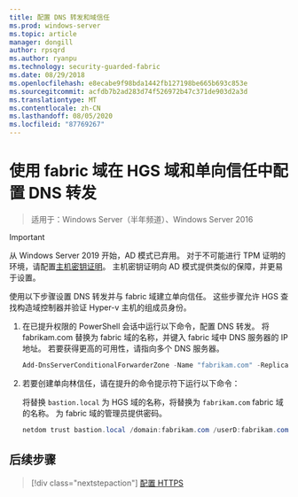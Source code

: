 ```yaml
---
title: 配置 DNS 转发和域信任
ms.prod: windows-server
ms.topic: article
manager: dongill
author: rpsqrd
ms.author: ryanpu
ms.technology: security-guarded-fabric
ms.date: 08/29/2018
ms.openlocfilehash: e8ecabe9f98bda1442fb127198be665b693c853e
ms.sourcegitcommit: acfdb7b2ad283d74f526972b47c371de903d2a3d
ms.translationtype: MT
ms.contentlocale: zh-CN
ms.lasthandoff: 08/05/2020
ms.locfileid: "87769267"
---
```

# <a name="configure-dns-forwarding-in-the-hgs-domain-and-a-one-way-trust-with-the-fabric-domain"></a>使用 fabric 域在 HGS 域和单向信任中配置 DNS 转发

>适用于：Windows Server（半年频道）、Windows Server 2016

>[!IMPORTANT]
>从 Windows Server 2019 开始，AD 模式已弃用。 对于不可能进行 TPM 证明的环境，请配置[主机密钥证明](guarded-fabric-initialize-hgs-key-mode.md)。 主机密钥证明向 AD 模式提供类似的保障，并更易于设置。

使用以下步骤设置 DNS 转发并与 fabric 域建立单向信任。 这些步骤允许 HGS 查找构造域控制器并验证 Hyper-v 主机的组成员身份。

1.  在已提升权限的 PowerShell 会话中运行以下命令，配置 DNS 转发。 将 fabrikam.com 替换为 fabric 域的名称，并键入 fabric 域中 DNS 服务器的 IP 地址。 若要获得更高的可用性，请指向多个 DNS 服务器。

    ```powershell
    Add-DnsServerConditionalForwarderZone -Name "fabrikam.com" -ReplicationScope "Forest" -MasterServers <DNSserverAddress1>, <DNSserverAddress2>
    ```

2.  若要创建单向林信任，请在提升的命令提示符下运行以下命令：

    将替换 `bastion.local` 为 HGS 域的名称，将替换为 `fabrikam.com` fabric 域的名称。 为 fabric 域的管理员提供密码。

    ```powershell
    netdom trust bastion.local /domain:fabrikam.com /userD:fabrikam.com\Administrator /passwordD:<password> /add
    ```

## <a name="next-step"></a>后续步骤

> [!div class="nextstepaction"]
> [配置 HTTPS](guarded-fabric-configure-hgs-https.md)
